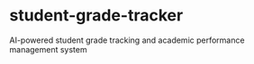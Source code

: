 # student-grade-tracker
AI-powered student grade tracking and academic performance management system
